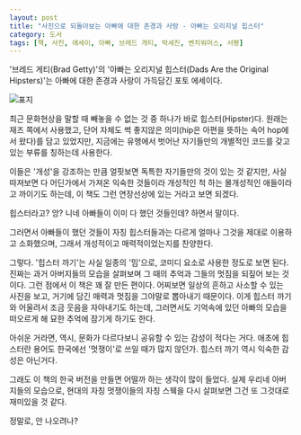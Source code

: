```yaml
---
layout: post
title: "사진으로 되돌아보는 아빠에 대한 존경과 사랑 - 아빠는 오리지널 힙스터"
category: 도서
tags: [책, 사진, 에세이, 아빠, 브레드 게티, 박세진, 벤치워머스, 서평]
---
```


'브레드 게티(Brad Getty)'의
'아빠는 오리지널 힙스터(Dads Are the Original Hipsters)'는
아빠에 대한 존경과 사랑이 가득담긴 포토 에세이다.

![표지](https://lh3.googleusercontent.com/esWJkENmhUClpLDn3nxMo9OC-plDuV75PEZEwb0AskpGh7hU7PlMQ0u-tIRwqcWyAkmenlG73UoLsA=s480)

최근 문화현상을 말할 때 빼놓을 수 없는 것 중 하나가 바로 힙스터(Hipster)다.
원래는 재즈 쪽에서 사용했고, 단어 자체도 썩 좋지않은 의미(hip은 아편을 뜻하는 속어 hop에서 왔다)를 담고 있었지만,
지금에는 유행에서 벗어난 자기들만의 개별적인 코드를 갖고 있는 부류를 칭하는데 사용한다.

이들은 '개성'을 강조하는 만큼 얼핏보면 독특한 자기들만의 것이 있는 것 같지만,
사실 따져보면 다 어딘가에서 가져온 익숙한 것들이라
개성적인 척 하는 몰개성적인 애들이라고 까이기도 하는데,
이 책도 그런 연장선상에 있는 거라고 보면 되겠다.

힙스터라고? 앙? 니네 아빠들이 이미 다 했던 것들인데?
하면서 말이다.

그러면서 아빠들이 했던 것들이 자칭 힙스터들과는 다르게
얼마나 그것을 제대로 이용하고 소화했으며,
그래서 개성적이고 매력적이었는지를 찬양한다.

그렇다.
'힙스터 까기'는 사실 일종의 '밈'으로, 코미디 요소로 사용한 정도로 보면 된다.
진짜는 과거 아버지들의 모습을 살펴보며
그 때의 추억과 그들의 멋짐을 되짚어 보는 것이다.
그런 점에서 이 책은 꽤 잘 만든 편이다.
어찌보면 일상의 흔하고 사소할 수 있는 사진을 보고,
거기에 담긴 매력과 멋짐을 그야말로 뽑아내기 때문이다.
이게 힙스터 까기와 어울려서 조금 웃음을 자아내기도 하는데,
그러면서도 기억속에 있던 아빠의 모습을 떠오르게 해 묘한 추억에 잠기게 하기도 한다.

아쉬운 거라면, 역시, 문화가 다르다보니 공유할 수 있는 감성이 적다는 거다.
애초에 힙스터란 용어도 한국에선 '멋쟁이'로 쓰일 때가 많지 않던가.
힙스터 까기 역시 익숙한 감성은 아닌거다.

그래도 이 책의 한국 버전을 만들면 어떨까 하는 생각이 많이 들었다.
실제 우리네 아버지들의 모습으로,
현대의 자칭 멋쟁이들의 자칭 스웩을 다시 살펴보면
그건 또 그것대로 재미있을 것 같다.

정말로, 안 나오려나?
